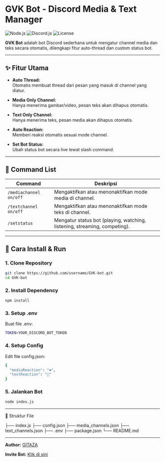 # GVK Bot - Discord Media & Text Manager

![Node.js](https://img.shields.io/badge/Node.js-18.x-brightgreen)
![Discord.js](https://img.shields.io/badge/discord.js-v14-blue)
![License](https://img.shields.io/badge/license-MIT-yellow)

**GVK Bot** adalah bot Discord sederhana untuk mengatur channel media dan teks secara otomatis, dilengkapi fitur auto-thread dan custom status bot.

---

## ✨ Fitur Utama
- **Auto Thread:**  
  Otomatis membuat thread dari pesan yang masuk di channel yang diatur.
  
- **Media Only Channel:**  
  Hanya menerima gambar/video, pesan teks akan dihapus otomatis.

- **Text Only Channel:**  
  Hanya menerima teks, pesan media akan dihapus otomatis.

- **Auto Reaction:**  
  Memberi reaksi otomatis sesuai mode channel.

- **Set Bot Status:**  
  Ubah status bot secara live lewat slash command.

---

## 📜 Command List
| Command            | Deskripsi                                      |
|--------------------|-----------------------------------------------|
| `/mediachannel on/off` | Mengaktifkan atau menonaktifkan mode media di channel. |
| `/textchannel on/off`  | Mengaktifkan atau menonaktifkan mode teks di channel. |
| `/setstatus`          | Mengatur status bot (playing, watching, listening, streaming, competing). |

---

## 🔧 Cara Install & Run
### 1. Clone Repository
```bash
git clone https://github.com/username/GVK-bot.git
cd GVK-bot
```

### 2. Install Dependency
```bash
npm install
```

### 3. Setup .env
Buat file .env:
```bash
TOKEN=YOUR_DISCORD_BOT_TOKEN
```

### 4. Setup Config
Edit file config.json:
```bash
{
  "mediaReaction": "❤️",
  "textReaction": "💬"
}
```

### 5. Jalankan Bot
```bash
node index.js
```

---

📂 Struktur File

├── index.js
├── config.json
├── media_channels.json
├── text_channels.json
├── .env
├── package.json
└── README.md

---

**Author:** [GITAZA](https://discord.com/users/1219604670054404188)

**Invite Bot:** [Klik di sini](https://discord.com/oauth2/authorize?client_id=1349536671359565884&permissions=8&integration_type=0&scope=bot+applications.commands)
